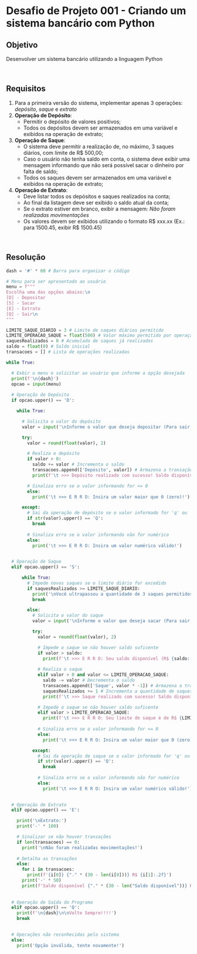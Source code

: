 # Desafio de Projeto 001 - Criando um sistema bancário com Python

## Objetivo

Desenvolver um sistema bancário utilizando a linguagem Python

<br>

## Requisitos

1) Para a primeira versão do sistema, implementar apenas 3 operações: *depósito*, *saque* e *extrato*
2) **Operação de Depósito**:
   - Permitir o depósito de valores positivos;
   - Todos os depósitos devem ser armazenados em uma variável e exibidos na operação de extrato;
4) **Operação de Saque**:
   - O sistema deve permitir a realização de, no máximo, 3 saques diários, com limite de R$ 500,00;
   - Caso o usuário não tenha saldo em conta, o sistema deve exibir uma mensagem informando que não será possível sacar o dinheiro por falta de saldo;
   - Todos os saques devem ser armazenados em uma variável e exibidos na operação de extrato;
5) **Operação de Extrato**:
   - Deve listar todos os depósitos e saques realizados na conta;
   - Ao final da listagem deve ser exibido o saldo atual da conta;
   - Se o extrato estiver em branco, exibir a mensagem: *Não foram realizadas movimentações*
   - Os valores devem ser exibidos utilizando o formato R$ xxx.xx (Ex.: para 1500.45, exibir R$ 1500.45)

<br>

## Resolução

~~~Python
dash = '#' * 60 # Barra para organizar o código

# Menu para ser apresentado ao usuário
menu = f"""
Escolha uma das opções abaixo:\n
[D] - Depositar
[S] - Sacar
[E] - Extrato
[Q] - Sair\n
"""

LIMITE_SAQUE_DIARIO = 3 # Limite de saques diários permitido
LIMITE_OPERACAO_SAQUE = float(500) # Valor máximo permitido por operação saque
saquesRealizados = 0 # Acumulado de saques já realizados
saldo = float(0) # Saldo inicial
transacoes = [] # Lista de operações realizadas

while True:

  # Exbir o menu e solicitar ao usuário que informe a opção desejada
  print(f'\n{dash}')
  opcao = input(menu)
  
  # Operação de Depósito
  if opcao.upper() == 'D':

    while True:

      # Solicita o valor do depósito
      valor = input('\nInforme o valor que deseja depositar (Para sair, digite [Q]): ')

      try:
        valor = round(float(valor), 2)

        # Realiza o depósito
        if valor > 0:
          saldo += valor # Incrementa o saldo
          transacoes.append(['Depósito', valor]) # Armazena a transação
          print(f'\t >>> Depósito realizado com sucesso! Saldo disponível: R$ {saldo:.2f}')

        # Sinaliza erro se o valor informando for <= 0
        else:
          print('\t >>> E R R O: Insira um valor maior que 0 (zero)!')

      except:
        # Sai da operação de depósito se o valor informado for 'q' ou 'Q'
        if str(valor).upper() == 'Q':
          break
        
        # Sinaliza erro se o valor informando não for numérico
        else:
          print('\t >>> E R R O: Insira um valor numérico válido!')
  

  # Operação de Saque
  elif opcao.upper() == 'S':

      while True:
        # Impede novos saques se o limite diário for excedido
        if saquesRealizados >= LIMITE_SAQUE_DIARIO:
          print('\nVocê ultrapassou a quantidade de 3 saques permitidos por dia')
          break

        else:
          # Solicita o valor do saque
          valor = input('\nInforme o valor que deseja sacar (Para sair, digite [Q]): ')

          try:
            valor = round(float(valor), 2)

            # Impede o saque se não houver saldo suficente
            if valor > saldo:
              print(f'\t >>> E R R O: Seu saldo disponível (R$ {saldo:.2f}) é insuficiente para esta operação!')
            
            # Realiza o saque
            elif valor > 0 and valor <= LIMITE_OPERACAO_SAQUE:
              saldo -= valor # Decrementa o saldo
              transacoes.append(['Saque', valor * -1]) # Armazena a transação
              saquesRealizados += 1 # Incrementa a quantidade de saques realizada
              print(f'\t >>> Saque realizado com sucesso! Saldo disponível: R$ {saldo:.2f}')

            # Impede o saque se não houver saldo suficente
            elif valor > LIMITE_OPERACAO_SAQUE:
              print(f'\t >>> E R R O: Seu limite de saque é de R$ {LIMITE_OPERACAO_SAQUE:.2f} por operação!')
            
            # Sinaliza erro se o valor informando for <= 0
            else:
              print('\t >>> E R R O: Insira um valor maior que 0 (zero)!')

          except:
            # Sai da operação de saque se o valor informado for 'q' ou 'Q'
            if str(valor).upper() == 'Q':
              break
            
            # Sinaliza erro se o valor informando não for numérico
            else:
              print('\t >>> E R R O: Insira um valor numérico válido!')

  
  # Operação de Extrato
  elif opcao.upper() == 'E':

    print('\nExtrato:')
    print('-' * 100)

    # Sinalizar se não houver transações
    if len(transacoes) == 0:
      print('\nNão foram realizadas movimentações!')
    
    # Detalha as transações
    else:
      for i in transacoes:
        print(f'{i[0]} {"." * (30 - len(i[0]))} R$ {i[1]:.2f}')
      print('-' * 50)
      print(f'Saldo disponível {"." * (30 - len("Saldo disponível"))} R$ {saldo:.2f}')
  
  
  # Operação de Saída do Programa
  elif opcao.upper() == 'Q':
    print(f'\n{dash}\n\nVolte Sempre!!!!')
    break
  

  # Operações não reconhecidas pelo sistema
  else:
    print('Opção inválida, tente novamente!')
~~~
